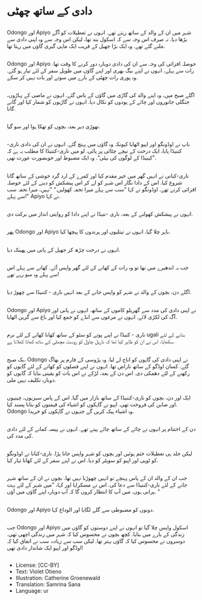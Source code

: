 # دادی کے ساتھ چھٹی

##
Odongo اور Apiyo شہر میں ان کے والد کے ساتھ رہتے تھے. انہوں نے تعطیلات کو آگے بڑھا دیا. نہ صرف اس وجہ سے کہ اسکول بند تھا، لیکن اس وجہ سے وہ اپنی دادی سے ملنے گئے تھے. وہ ایک بڑا جھیل کے قریب ایک ماہی گیری گاؤں میں رہتا تھا.

##
Odongo اور Apiyo حوصلہ افزائی کی وجہ سے ان کی دادی دوبارہ دور کرنے کا وقت تھا. رات سے پہلے، انہوں نے اپنے بیگ بھری اور اپنے گاؤں میں طویل سفر کے لئے تیار ہو گئے. وہ پوری رات چھٹی کے بارے میں سوتے اور بات نہیں کر سکے.

##
اگلے صبح میں، وہ اپنے والد کی گاڑی میں گاؤں کے پاس گئے. انہوں نے ماضی کے پہاڑوں، جنگلی جانوروں اور چائے کے پودوں کو نکال دیا. انہوں نے گاڑیوں کو شمار کیا اور گانے گانا.

##
تھوڑی دیر بعد، بچوں کو تھکا ہوا اور سو گیا.

##


باپ نے اوڈونگو اور اپیو اٹھایا کیونکہ وہ گاؤں میں پہنچ گئے. انہوں نے ان کی دادی ناری-کننیڈا پایا، ایک درخت کے نیچے چٹائی پر پائی. لو میں ناری-کننیڈا کا مطلب یہ ہے کہ "کینیڈا کے لوگوں کی بیٹی". وہ ایک مضبوط اور خوبصورت عورت تھی.


##
ناری-کنانی نے انہیں گھر میں خیر مقدم کیا اور کمرے کے ارد گرد خوشی کے ساتھ گانا شروع کیا. اس کے دادا نگار اس شہر کو لے کر اس پیشکش کو دینے کے لئے حوصلہ افزائی کرتے تھے. اوڈونگو نے کہا "سب سے پہلے میرا تحفہ کھولیں." "نہیں، میرا تحفہ سب سے پہلے!" Apiyo نے کہا.

##
انہوں نے پیشکش کھولنے کے بعد، ناری -ننیڈا نے اپنے دادا کو روایتی انداز میں برکت دی.

##
پھر Odongo اور Apiyo باہر چلا گیا. انہوں نے تیتلیوں اور پرندوں کا پیچھا کیا.

##
انہوں نے درخت چڑھ کر جھیل کے پانی میں پھینک دیا.

##
جب یہ اندھیرے میں تھا تو وہ رات کے کھانے کے لئے گھر واپس آئے. کھانے سے پہلے اس سے پہلے وہ سو رہے تھے!

##
اگلے دن، بچوں کے والد نے شہر کو واپس جانے کے بعد انہیں ناری - کننیڈا سے چھوڑ دیا.

##
Odongo اور Apiyo نے اپنی دادی کی مدد سے گھریلو کاموں کے ساتھ. انہوں نے پانی اور آگ کی لکڑی لائے. انہوں نے مرغوں سے انڈے کو جمع کیا اور باغ سے گرین اٹھایا.

##
ناری - کنیڈا نے اپنے پوتے کو سٹو کے ساتھ کھانا کھانے کے لئے نرم ugali بنانے کے لئے سکھایا. اس نے ان کو ظاہر کیا تھا کہ ناریل چاول کو روسٹ مچھلی کے ساتھ کھانا کھلانا ہے.

##
یک صبح، Odongo نے اپنی دادی کی گاہوں کو اناج لے لیا. وہ پڑوسی کے فارم پر بھاگ گئے. کسان اوڈگو کے ساتھ ناراض تھا. انہوں نے اپنے فصلوں کو کھانے کے لئے گایوں کو رکھنے کے لئے دھمکی دی. اس دن کے بعد، لڑکے نے اس بات کو یقینی بنایا کہ گایوں کو دوبارہ تکلیف نہیں ملی.

##
ایک اور دن، بچوں کو ناری-کننیڈا کے ساتھ بازار میں گیا. اس کے پاس سبزیوں، چینیوں اور صابن کی فروخت تھی. اپیو نے گاہکوں کو اشیاء کی قیمتوں کو بتانا پسند کیا. Odongo وہ اشیاء پیک کریں گے جنہوں نے گاہکوں کو خریدا.

##
دن کے اختتام پر انہوں نے چائے کے ساتھ چائے پیتے تھے. انہوں نے پیسہ کمانے کے لئے دادی کی مدد کی.

##
لیکن جلد ہی تعطیلات ختم ہوئیں اور بچوں کو شہر واپس جانا پڑا. ناری-کنانا نے اوڈونگو کو ٹوپی اور اپیو کو سویٹر کو دیا. اس نے اپنے سفر کے لئے کھانا تیار کیا.

##
جب ان کے والد ان کے پاس پہنچے تو انہیں چھوڑنا نہیں تھا. بچوں نے ان کے ساتھ شہر جانے کے لئے ناری-کننیڈا سے دعا کی. اس نے مسکرایا اور کہا، "میں شہر کے لئے بہت پرانی ہوں. میں آپ کا انتظار کروں گا کہ آپ دوبارہ اپنے گاؤں میں آؤں. "

##
Odongo اور Apiyo دونوں کو مضبوطی سے گلے لگایا اور الوداع کہا.

##
جب Odongo اور Apiyo اسکول واپس چلا گیا تو انہوں نے اپنے دوستوں کو گاؤں میں زندگی کے بارے میں بتایا. کچھ بچوں نے محسوس کیا کہ شہر میں زندگی اچھی تھی. دوسروں نے محسوس کیا کہ گاؤں بہتر تھا. لیکن سب سے زیادہ، سب نے اتفاق کیا کہ اوڈگو اور اپیو ایک شاندار دادی تھی!

##
* License: [CC-BY]
* Text: Violet Otieno
* Illustration: Catherine Groenewald
* Translation: Samrina Sana
* Language: ur
